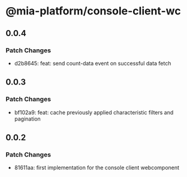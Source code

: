 # @mia-platform/console-client-wc

## 0.0.4

### Patch Changes

- d2b8645: feat: send count-data event on successful data fetch

## 0.0.3

### Patch Changes

- bf102a9: feat: cache previously applied characteristic filters and pagination

## 0.0.2

### Patch Changes

- 81611aa: first implementation for the console client webcomponent
